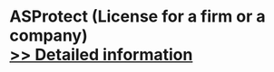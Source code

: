 # ASProtect (License for a firm or a company)<br />[>> Detailed information](https://secure.shareit.com/shareit/product.html?productid=300173802&affiliateid=200057808)